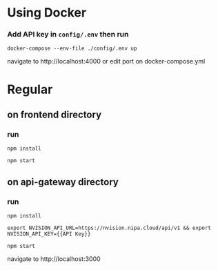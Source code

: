 # Using Docker 
### Add API key in `config/.env` then run
```docker-compose --env-file ./config/.env up```

navigate to http://localhost:4000 or edit port on docker-compose.yml

# Regular
## on frontend directory 
### run
```npm install```

```npm start```

## on api-gateway directory 
### run
```npm install```

```export NVISION_API_URL=https://nvision.nipa.cloud/api/v1 && export NVISION_API_KEY={{API Key}}```

```npm start```

navigate to http://localhost:3000